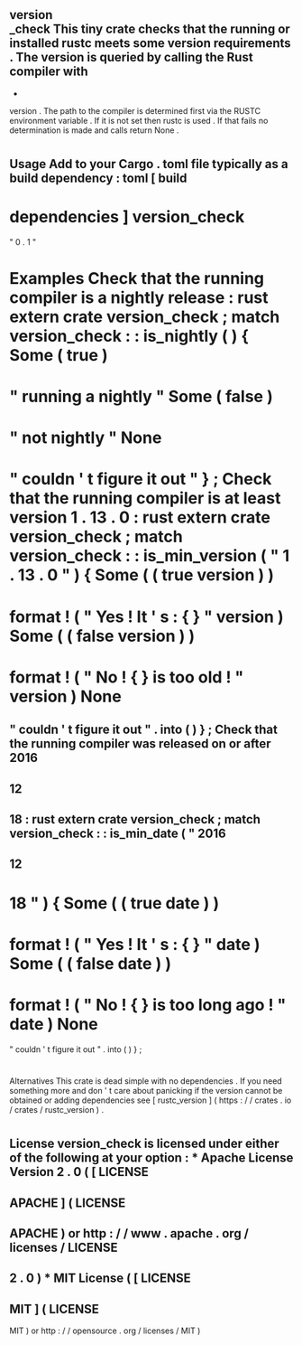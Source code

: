 #
version
\
_check
This
tiny
crate
checks
that
the
running
or
installed
rustc
meets
some
version
requirements
.
The
version
is
queried
by
calling
the
Rust
compiler
with
-
-
version
.
The
path
to
the
compiler
is
determined
first
via
the
RUSTC
environment
variable
.
If
it
is
not
set
then
rustc
is
used
.
If
that
fails
no
determination
is
made
and
calls
return
None
.
#
#
Usage
Add
to
your
Cargo
.
toml
file
typically
as
a
build
dependency
:
toml
[
build
-
dependencies
]
version_check
=
"
0
.
1
"
#
#
Examples
Check
that
the
running
compiler
is
a
nightly
release
:
rust
extern
crate
version_check
;
match
version_check
:
:
is_nightly
(
)
{
Some
(
true
)
=
>
"
running
a
nightly
"
Some
(
false
)
=
>
"
not
nightly
"
None
=
>
"
couldn
'
t
figure
it
out
"
}
;
Check
that
the
running
compiler
is
at
least
version
1
.
13
.
0
:
rust
extern
crate
version_check
;
match
version_check
:
:
is_min_version
(
"
1
.
13
.
0
"
)
{
Some
(
(
true
version
)
)
=
>
format
!
(
"
Yes
!
It
'
s
:
{
}
"
version
)
Some
(
(
false
version
)
)
=
>
format
!
(
"
No
!
{
}
is
too
old
!
"
version
)
None
=
>
"
couldn
'
t
figure
it
out
"
.
into
(
)
}
;
Check
that
the
running
compiler
was
released
on
or
after
2016
-
12
-
18
:
rust
extern
crate
version_check
;
match
version_check
:
:
is_min_date
(
"
2016
-
12
-
18
"
)
{
Some
(
(
true
date
)
)
=
>
format
!
(
"
Yes
!
It
'
s
:
{
}
"
date
)
Some
(
(
false
date
)
)
=
>
format
!
(
"
No
!
{
}
is
too
long
ago
!
"
date
)
None
=
>
"
couldn
'
t
figure
it
out
"
.
into
(
)
}
;
#
#
Alternatives
This
crate
is
dead
simple
with
no
dependencies
.
If
you
need
something
more
and
don
'
t
care
about
panicking
if
the
version
cannot
be
obtained
or
adding
dependencies
see
[
rustc_version
]
(
https
:
/
/
crates
.
io
/
crates
/
rustc_version
)
.
#
#
License
version_check
is
licensed
under
either
of
the
following
at
your
option
:
*
Apache
License
Version
2
.
0
(
[
LICENSE
-
APACHE
]
(
LICENSE
-
APACHE
)
or
http
:
/
/
www
.
apache
.
org
/
licenses
/
LICENSE
-
2
.
0
)
*
MIT
License
(
[
LICENSE
-
MIT
]
(
LICENSE
-
MIT
)
or
http
:
/
/
opensource
.
org
/
licenses
/
MIT
)
